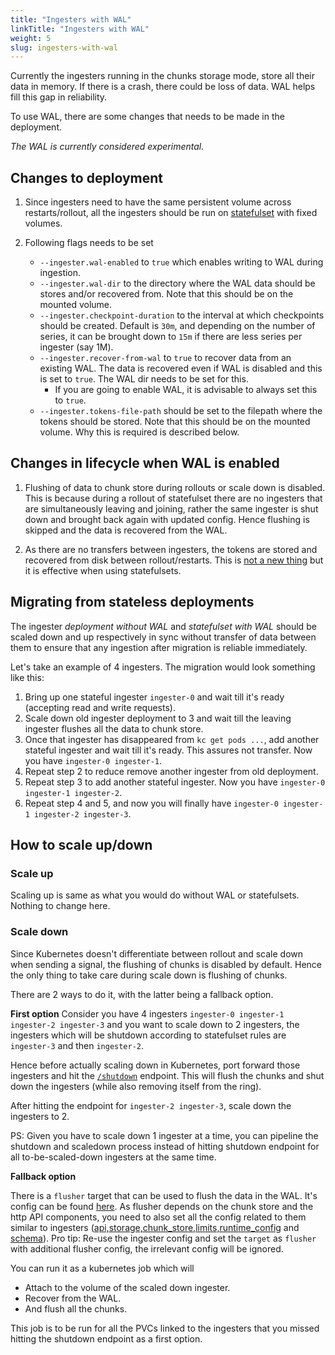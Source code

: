 ```yaml
---
title: "Ingesters with WAL"
linkTitle: "Ingesters with WAL"
weight: 5
slug: ingesters-with-wal
---
```


Currently the ingesters running in the chunks storage mode, store all their data in memory. If there is a crash, there could be loss of data. WAL helps fill this gap in reliability.

To use WAL, there are some changes that needs to be made in the deployment.

_The WAL is currently considered experimental._

## Changes to deployment

1. Since ingesters need to have the same persistent volume across restarts/rollout, all the ingesters should be run on [statefulset](https://kubernetes.io/docs/concepts/workloads/controllers/statefulset/) with fixed volumes.

2. Following flags needs to be set
    * `--ingester.wal-enabled` to `true` which enables writing to WAL during ingestion.
    * `--ingester.wal-dir` to the directory where the WAL data should be stores and/or recovered from. Note that this should be on the mounted volume.
    * `--ingester.checkpoint-duration` to the interval at which checkpoints should be created. Default is `30m`, and depending on the number of series, it can be brought down to `15m` if there are less series per ingester (say 1M).
    * `--ingester.recover-from-wal` to `true` to recover data from an existing WAL. The data is recovered even if WAL is disabled and this is set to `true`. The WAL dir needs to be set for this.
        * If you are going to enable WAL, it is advisable to always set this to `true`.
    * `--ingester.tokens-file-path` should be set to the filepath where the tokens should be stored. Note that this should be on the mounted volume. Why this is required is described below.

## Changes in lifecycle when WAL is enabled

1. Flushing of data to chunk store during rollouts or scale down is disabled. This is because during a rollout of statefulset there are no ingesters that are simultaneously leaving and joining, rather the same ingester is shut down and brought back again with updated config. Hence flushing is skipped and the data is recovered from the WAL.

2. As there are no transfers between ingesters, the tokens are stored and recovered from disk between rollout/restarts. This is [not a new thing](https://github.com/cortexproject/cortex/pull/1750) but it is effective when using statefulsets.

## Migrating from stateless deployments

The ingester _deployment without WAL_ and _statefulset with WAL_ should be scaled down and up respectively in sync without transfer of data between them to ensure that any ingestion after migration is reliable immediately.

Let's take an example of 4 ingesters. The migration would look something like this:

1. Bring up one stateful ingester `ingester-0` and wait till it's ready (accepting read and write requests).
2. Scale down old ingester deployment to 3 and wait till the leaving ingester flushes all the data to chunk store.
3. Once that ingester has disappeared from `kc get pods ...`, add another stateful ingester and wait till it's ready. This assures not transfer. Now you have `ingester-0 ingester-1`.
4. Repeat step 2 to reduce remove another ingester from old deployment.
5. Repeat step 3 to add another stateful ingester. Now you have `ingester-0 ingester-1 ingester-2`.
6. Repeat step 4 and 5, and now you will finally have `ingester-0 ingester-1 ingester-2 ingester-3`.

## How to scale up/down

### Scale up

Scaling up is same as what you would do without WAL or statefulsets. Nothing to change here.

### Scale down

Since Kubernetes doesn't differentiate between rollout and scale down when sending a signal, the flushing of chunks is disabled by default. Hence the only thing to take care during scale down is flushing of chunks.

There are 2 ways to do it, with the latter being a fallback option.

**First option**
Consider you have 4 ingesters `ingester-0 ingester-1 ingester-2 ingester-3` and you want to scale down to 2 ingesters, the ingesters which will be shutdown according to statefulset rules are `ingester-3` and then `ingester-2`.

Hence before actually scaling down in Kubernetes, port forward those ingesters and hit the [`/shutdown`](https://github.com/cortexproject/cortex/pull/1746) endpoint. This will flush the chunks and shut down the ingesters (while also removing itself from the ring).

After hitting the endpoint for `ingester-2 ingester-3`, scale down the ingesters to 2.

PS: Given you have to scale down 1 ingester at a time, you can pipeline the shutdown and scaledown process instead of hitting shutdown endpoint for all to-be-scaled-down ingesters at the same time.

**Fallback option**

There is a `flusher` target that can be used to flush the data in the WAL. It's config can be found [here](https://cortexmetrics.io/docs/configuration/configuration-file/#flusher-config). As flusher depends on the chunk store and the http API components, you need to also set all the config related to them similar to ingesters ([api,storage,chunk_store,limits,runtime_config](https://cortexmetrics.io/docs/configuration/configuration-file/#supported-contents-and-default-values-of-the-config-file) and [schema](https://cortexmetrics.io/docs/configuration/schema-configuration/)). Pro tip: Re-use the ingester config and set the `target` as `flusher` with additional flusher config, the irrelevant config will be ignored.

You can run it as a kubernetes job which will

* Attach to the volume of the scaled down ingester.
* Recover from the WAL.
* And flush all the chunks.

This job is to be run for all the PVCs linked to the ingesters that you missed hitting the shutdown endpoint as a first option.